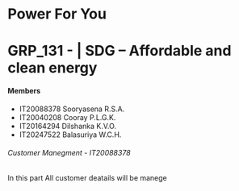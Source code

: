 # Power For You

# GRP_131 - | SDG – Affordable and clean energy

<h4>Members</h4> 
<ul>
<li>IT20088378 Sooryasena R.S.A.</li>
<li>IT20040208 Cooray P.L.G.K.</li>
<li>IT20164294 Dilshanka K.V.O.</li>
<li>IT20247522 Balasuriya W.C.H.</li>
</ul>

<h6>Customer Manegment - IT20088378 </h6>
 <p>In this part All customer deatails will be manege</p>

